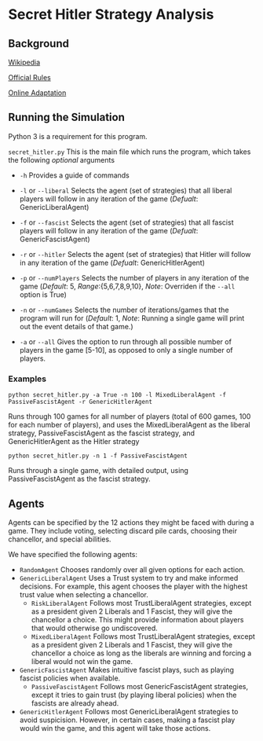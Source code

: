 # Secret Hitler Strategy Analysis

## Background

[Wikipedia](https://en.wikipedia.org/wiki/Secret_Hitler)

[Official Rules](https://secrethitler.com/assets/Secret_Hitler_Rules.pdf)

[Online Adaptation](https://secrethitler.io/) 

## Running the Simulation

Python 3 is a requirement for this program.

`secret_hitler.py` This is the main file which runs the program, which takes the following *optional* arguments

- `-h` Provides a guide of commands

- `-l` or `--liberal` Selects the agent (set of strategies) that all liberal players will follow in any iteration of the game (*Defualt*: GenericLiberalAgent)

- `-f` or `--fascist` Selects the agent (set of strategies) that all fascist players will follow in any iteration of the game (*Defualt*: GenericFascistAgent)

- `-r` or `--hitler` Selects the agent (set of strategies) that Hitler will follow in any iteration of the game (*Defualt*: GenericHitlerAgent)

- `-p` or `--numPlayers` Selects the number of players in any iteration of the game (*Default*: 5, *Range*:{5,6,7,8,9,10}, *Note*: Overriden if the `--all` option is True)

- `-n` or `--numGames` Selects the number of iterations/games that the program will run for (*Default*: 1, *Note*: Running a single game will print out the event details of that game.)

- `-a` or `--all` Gives the option to run through all possible number of players in the game [5-10], as opposed to only a single number of players.

### Examples

`python secret_hitler.py -a True -n 100 -l MixedLiberalAgent -f PassiveFascistAgent -r GenericHitlerAgent`

Runs through 100 games for all number of players (total of 600 games, 100 for each number of players), and uses the MixedLiberalAgent as the liberal strategy, PassiveFascistAgent as the fascist strategy, and GenericHitlerAgent as the Hitler strategy

`python secret_hitler.py -n 1 -f PassiveFascistAgent`

Runs through a single game, with detailed output, using PassiveFascistAgent as the fascist strategy.

## Agents

Agents can be specified by the 12 actions they might be faced with during a game. They include voting, selecting discard pile cards, choosing their chancellor, and special abilities.

We have specified the following agents:

- `RandomAgent` Chooses randomly over all given options for each action.
- `GenericLiberalAgent` Uses a Trust system to try and make informed decisions. For example, this agent chooses the player with the highest trust value when selecting a chancellor.
	- `RiskLiberalAgent` Follows most TrustLiberalAgent strategies, except as a president given 2 Liberals and 1 Fascist, they will give the chancellor a choice. This might provide information about players that would otherwise go undiscovered.
	- `MixedLiberalAgent` Follows most TrustLiberalAgent strategies, except as a president given 2 Liberals and 1 Fascist, they will give the chancellor a choice as long as the liberals are winning and forcing a liberal would not win the game.
- `GenericFascistAgent` Makes intuitive fascist plays, such as playing fascist policies when available.
	- `PassiveFascistAgent` Follows most GenericFascistAgent strategies, except it tries to gain trust (by playing liberal policies) when the fascists are already ahead.
- `GenericHitlerAgent` Follows most GenericLiberalAgent strategies to avoid suspicision. However, in certain cases, making a fascist play would win the game, and this agent will take those actions.
